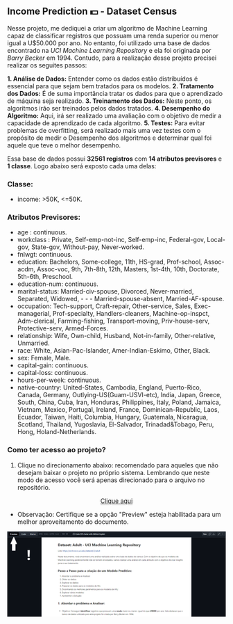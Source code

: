## Income Prediction 💵 - Dataset Census 

Nesse projeto, me dediquei a criar um algoritmo de Machine Learning capaz de classificar registros que possuam uma renda superior ou menor igual a U$50.000 por ano. No entanto, foi utilizado uma base de dados encontrado na *UCI Machine Learning Repository* e ela foi originada por *Barry Becker* em 1994. Contudo, para a realização desse projeto precisei realizar os seguites passos:

**1. Análise de Dados:** Entender como os dados estão distribuídos é essencial para que sejam bem tratados para os modelos.
**2. Tratamento dos Dados:** É de suma importância tratar os dados para que o aprendizado de máquina seja realizado.
**3. Treinamento dos Dados:** Neste ponto, os algoritmos irão ser treinados pelos dados tratados.
**4. Desempenho do Algoritmo:** Aqui, irá ser realizado uma avaliação com o objetivo de medir a capacidade de aprendizado de cada algoritmo.
**5. Testes:** Para evitar problemas de overfitting, será realizado mais uma vez testes com o propósito de medir o Desempenho dos algoritmos e determinar qual foi aquele que teve o melhor desempenho.

Essa base de dados possui **32561 registros** com **14 atributos previsores** e **1 classe**. Logo abaixo será exposto cada uma delas:

### Classe:

- income: >50K, <=50K.

### Atributos Previsores:

- age : continuous.
- workclass : Private, Self-emp-not-inc, Self-emp-inc, Federal-gov, Local-gov, State-gov, Without-pay, Never-worked.
- fnlwgt: continuous.
- education: Bachelors, Some-college, 11th, HS-grad, Prof-school, Assoc-acdm, Assoc-voc, 9th, 7th-8th, 12th, Masters, 1st-4th, 10th, Doctorate, 5th-6th, Preschool.
- education-num: continuous.
- marital-status: Married-civ-spouse, Divorced, Never-married, Separated, Widowed, - - - Married-spouse-absent, Married-AF-spouse.
- occupation: Tech-support, Craft-repair, Other-service, Sales, Exec-managerial, Prof-specialty, Handlers-cleaners, Machine-op-inspct, Adm-clerical, Farming-fishing, Transport-moving, Priv-house-serv, Protective-serv, Armed-Forces.
- relationship: Wife, Own-child, Husband, Not-in-family, Other-relative, Unmarried.
- race: White, Asian-Pac-Islander, Amer-Indian-Eskimo, Other, Black.
- sex: Female, Male.
- capital-gain: continuous.
- capital-loss: continuous.
- hours-per-week: continuous.
- native-country: United-States, Cambodia, England, Puerto-Rico, Canada, Germany, Outlying-US(Guam-USVI-etc), India, Japan, Greece, South, China, Cuba, Iran, Honduras, Philippines, Italy, Poland, Jamaica, Vietnam, Mexico, Portugal, Ireland, France, Dominican-Republic, Laos, Ecuador, Taiwan, Haiti, Columbia, Hungary, Guatemala, Nicaragua, Scotland, Thailand, Yugoslavia, El-Salvador, Trinadad&Tobago, Peru, Hong, Holand-Netherlands.


### Como ter acesso ao projeto?

1. Clique no direcionamento abaixo: recomendado para aqueles que não desejam baixar o projeto no próprio sistema. Lembrando que neste modo de acesso você será apenas direcionado para o arquivo no repositório.
<p align="center">
  <a href="1data_analyses.ipynb">
    Clique aqui
  </a>
</p>


- Observação: Certifique se a opção "Preview" esteja habilitada para um melhor aproveitamento do documento.
  
<img src="images/1guidelines.png" alt=""></img>

